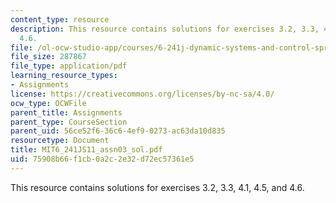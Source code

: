 ```yaml
---
content_type: resource
description: This resource contains solutions for exercises 3.2, 3.3, 4.1, 4.5, and
  4.6.
file: /ol-ocw-studio-app/courses/6-241j-dynamic-systems-and-control-spring-2011/75908b66f1cb0a2c2e32d72ec57361e5_MIT6_241JS11_assn03_sol.pdf
file_size: 287867
file_type: application/pdf
learning_resource_types:
- Assignments
license: https://creativecommons.org/licenses/by-nc-sa/4.0/
ocw_type: OCWFile
parent_title: Assignments
parent_type: CourseSection
parent_uid: 56ce52f6-36c6-4ef9-0273-ac63da10d835
resourcetype: Document
title: MIT6_241JS11_assn03_sol.pdf
uid: 75908b66-f1cb-0a2c-2e32-d72ec57361e5
---
```

This resource contains solutions for exercises 3.2, 3.3, 4.1, 4.5, and 4.6.
